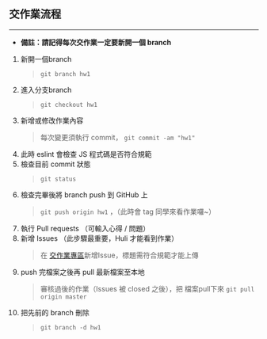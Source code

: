 ﻿##  交作業流程
---
+ **備註：請記得每次交作業一定要新開一個 branch**
1. 新開一個branch 
    > `git branch hw1`
2.  進入分支branch
     > `git checkout hw1`
3.  新增或修改作業內容
     > 每次變更須執行 commit， `git commit -am "hw1"`
4.  此時 eslint 會檢查 JS 程式碼是否符合規範
5.  檢查目前 commit 狀態
     >  `git status`
6.  檢查完畢後將 branch push 到 GitHub 上
     > `git push origin hw1` ，（此時會 tag 同學來看作業囉~）
7.  執行 Pull requests （可輸入心得 / 問題）
8.  新增 Issues （此步驟最重要，Huli 才能看到作業）
     > 在 [交作業專區](https://github.com/Lidemy/homeworks-3rd)新增Issue，標題需符合規範才能上傳
9.  push 完檔案之後再 pull 最新檔案至本地
     > 審核過後的作業（Issues 被 closed 之後），把 檔案pull下來 `git pull origin master`
10.  把先前的 branch 刪除
      > `git branch -d hw1`
